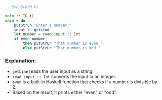 
```haskell
-- EvenOrOdd.hs

main :: IO ()
main = do
    putStrLn "Enter a number:"
    input <- getLine
    let number = read input :: Int
    if even number
        then putStrLn "That number is even."
        else putStrLn "That number is odd."
```

### Explanation:

* `getLine` reads the user input as a string.
* `read input :: Int` converts the input to an integer.
* `even` is a built-in Haskell function that checks if a number is divisible by 2.
* Based on the result, it prints either "even" or "odd".

